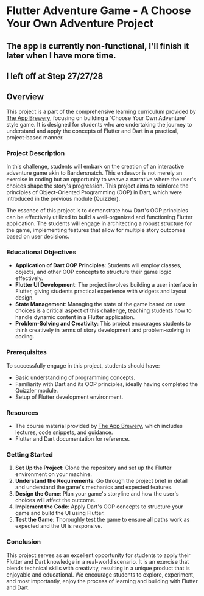 # Flutter Adventure Game - A Choose Your Own Adventure Project

## The app is currently non-functional, I'll finish it later when I have more time.
## I left off at Step 27/27/28


## Overview

This project is a part of the comprehensive learning curriculum provided by [The App Brewery](https://www.appbrewery.co/), focusing on building a 'Choose Your Own Adventure' style game. It is designed for students who are undertaking the journey to understand and apply the concepts of Flutter and Dart in a practical, project-based manner.

### Project Description

In this challenge, students will embark on the creation of an interactive adventure game akin to Bandersnatch. This endeavor is not merely an exercise in coding but an opportunity to weave a narrative where the user's choices shape the story's progression. This project aims to reinforce the principles of Object-Oriented Programming (OOP) in Dart, which were introduced in the previous module (Quizzler).

The essence of this project is to demonstrate how Dart's OOP principles can be effectively utilized to build a well-organized and functioning Flutter application. The students will engage in architecting a robust structure for the game, implementing features that allow for multiple story outcomes based on user decisions.

### Educational Objectives

- **Application of Dart OOP Principles**: Students will employ classes, objects, and other OOP concepts to structure their game logic effectively.
- **Flutter UI Development**: The project involves building a user interface in Flutter, giving students practical experience with widgets and layout design.
- **State Management**: Managing the state of the game based on user choices is a critical aspect of this challenge, teaching students how to handle dynamic content in a Flutter application.
- **Problem-Solving and Creativity**: This project encourages students to think creatively in terms of story development and problem-solving in coding.

### Prerequisites

To successfully engage in this project, students should have:

- Basic understanding of programming concepts.
- Familiarity with Dart and its OOP principles, ideally having completed the Quizzler module.
- Setup of Flutter development environment.

### Resources

- The course material provided by [The App Brewery](https://www.appbrewery.co/), which includes lectures, code snippets, and guidance.
- Flutter and Dart documentation for reference.

### Getting Started

1. **Set Up the Project**: Clone the repository and set up the Flutter environment on your machine.
2. **Understand the Requirements**: Go through the project brief in detail and understand the game's mechanics and expected features.
3. **Design the Game**: Plan your game's storyline and how the user's choices will affect the outcome.
4. **Implement the Code**: Apply Dart's OOP concepts to structure your game and build the UI using Flutter.
5. **Test the Game**: Thoroughly test the game to ensure all paths work as expected and the UI is responsive.

### Conclusion

This project serves as an excellent opportunity for students to apply their Flutter and Dart knowledge in a real-world scenario. It is an exercise that blends technical skills with creativity, resulting in a unique product that is enjoyable and educational. We encourage students to explore, experiment, and most importantly, enjoy the process of learning and building with Flutter and Dart.
